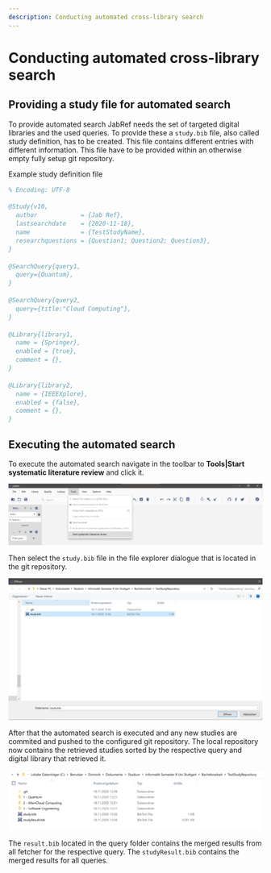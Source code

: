 ```yaml
---
description: Conducting automated cross-library search
---
```


# Conducting automated cross-library search

## Providing a study file for automated search

To provide automated search JabRef needs the set of targeted digital libraries and the used queries.
To provide these a `study.bib` file, also called study definition, has to be created.
This file contains different entries with different information.
This file have to be provided within an otherwise empty fully setup git repository.

Example study definition file

```bibtex
% Encoding: UTF-8

@Study{v10,
  author            = {Jab Ref},
  lastsearchdate    = {2020-11-18},
  name              = {TestStudyName},
  researchquestions = {Question1; Question2; Question3},
}

@SearchQuery{query1,
  query={Quantum},
}

@SearchQuery{query2,
  query={title:"Cloud Computing"},
}

@Library{library1,
  name = {Springer},
  enabled = {true},
  comment = {},
}

@Library{library2,
  name = {IEEEXplore},
  enabled = {false},
  comment = {},
}
```

## Executing the automated search

To execute the automated search navigate in the toolbar to **Tools\|Start systematic literature review** and click it.

![Start an automated search](../../.gitbook/assets/start-SLR.png)

Then select the `study.bib` file in the file explorer dialogue that is located in the git repository.

![Select the study definition file](../../.gitbook/assets/select-study-definition.png)

After that the automated search is executed and any new studies are commited and pushed to the configured git repository.
The local repository now contains the retrieved studies sorted by the respective query and digital library that retrieved it.

![Repository structure](../../.gitbook/assets/repository-structure.png)

The `result.bib` located in the query folder contains the merged results from all fetcher for the respective query.
The `studyResult.bib` contains the merged results for all queries.
